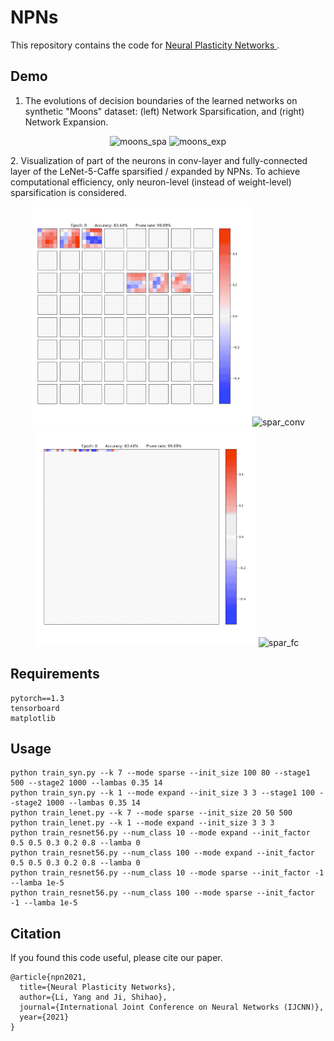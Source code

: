 # NPNs

This repository contains the code for [Neural Plasticity Networks ](https://arxiv.org/abs/1908.08118).

## Demo
1. The evolutions of decision boundaries of the learned networks on synthetic "Moons" dataset: (left) Network Sparsification, and (right) Network Expansion.
<p align="center">
    <img width="350" alt="moons_spa" src="https://github.com/leo-yangli/npns/blob/master/demo/moons_spa.gif?raw=true"/>
    <img width="350" alt="moons_exp" src="https://github.com/leo-yangli/npns/blob/master/demo/moons_exp.gif?raw=true"/>
</p>
2. Visualization of part of the neurons in conv-layer and fully-connected layer of the LeNet-5-Caffe sparsified / expanded by NPNs. To achieve computational efficiency, only neuron-level (instead of weight-level) sparsification is considered.
<p align="center">
    <img width="350" alt="exp_conv" src="https://github.com/leo-yangli/npns/blob/master/demo/exp_conv.gif?raw=true"/>
    <img width="350" alt="spar_conv" src="https://github.com/leo-yangli/npns/blob/master/demo/spar_conv.gif?raw=true"/><br/>
    <img width="350" alt="exp_fc" src="https://github.com/leo-yangli/npns/blob/master/demo/exp_fc.gif?raw=true"/>
    <img width="350" alt="spar_fc" src="https://github.com/leo-yangli/npns/blob/master/demo/spar_fc.gif?raw=true"/>
</p>

## Requirements
    pytorch==1.3
    tensorboard
    matplotlib

## Usage
    python train_syn.py --k 7 --mode sparse --init_size 100 80 --stage1 500 --stage2 1000 --lambas 0.35 14
    python train_syn.py --k 1 --mode expand --init_size 3 3 --stage1 100 --stage2 1000 --lambas 0.35 14
    python train_lenet.py --k 7 --mode sparse --init_size 20 50 500
    python train_lenet.py --k 1 --mode expand --init_size 3 3 3    
    python train_resnet56.py --num_class 10 --mode expand --init_factor 0.5 0.5 0.3 0.2 0.8 --lamba 0
    python train_resnet56.py --num_class 100 --mode expand --init_factor 0.5 0.5 0.3 0.2 0.8 --lamba 0
    python train_resnet56.py --num_class 10 --mode sparse --init_factor -1 --lamba 1e-5
    python train_resnet56.py --num_class 100 --mode sparse --init_factor -1 --lamba 1e-5
        
## Citation
If you found this code useful, please cite our paper.

    @article{npn2021,
      title={Neural Plasticity Networks},
      author={Li, Yang and Ji, Shihao},
      journal={International Joint Conference on Neural Networks (IJCNN)},
      year={2021}
    }
